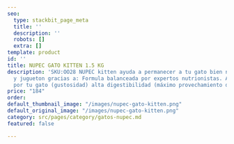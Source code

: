 ```yaml
---
seo:
  type: stackbit_page_meta
  title: ''
  description: ''
  robots: []
  extra: []
template: product
id: ''
title: NUPEC GATO KITTEN 1.5 KG
description: 'SKU:OO28 NUPEC kitten ayuda a permanecer a tu gato bien nutrido, saludable
  y jugueton gracias a: Formula balanceada por expertos nutrionistas. Alto aceptacion
  por tu gato (gustosidad) alta digestibilidad (máximo provechamiento de nutrimentos).'
price: "184"
order: 
default_thumbnail_image: "/images/nupec-gato-kitten.png"
default_original_image: "/images/nupec-gato-kitten.png"
category: src/pages/category/gatos-nupec.md
featured: false

---
```

